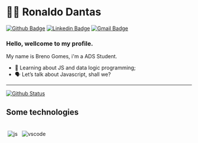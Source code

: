 # :man_technologist: Ronaldo Dantas

[![Github Badge](https://img.shields.io/badge/-Github-000?style=flat-square&logo=Github&logoColor=white&link=https://github.com/rondan100)](https://github.com/gomesbrnn)
[![Linkedin Badge](https://img.shields.io/badge/-LinkedIn-blue?style=flat-square&logo=Linkedin&logoColor=white&link=https://www.linkedin.com/in/ronaldo-dantas/)](https://www.linkedin.com/in/breno-gomes-283837181/)
[![Gmail Badge](https://img.shields.io/badge/-Gmail-c14438?style=flat-square&logo=Gmail&logoColor=white&link=mailto:rondan1991@gmail.com)](mailto:brngomesds@gmail.com)

### Hello, wellcome to my profile.

My name is Breno Gomes, i'm a ADS Student.

- 🧠 Learning about JS and data logic programming;
- 🗣 Let’s talk about Javascript, shall we?

---

  [![Github Status](https://github-readme-stats.vercel.app/api?username=rondan100&show_icons=true&title_color=fff&icon_color=79ff97&text_color=9f9f9f&bg_color=151515)](https://github.com/gomesbrnn)

## Some technologies

<div>
 <br>
<img src="https://github.com/Quadrified/Quadrified/blob/master/assets/svg/dev/languages/js.svg" alt="js" style="vertical-align:top; margin:4px">
<img src="https://github.com/Quadrified/Quadrified/blob/master/assets/svg/dev/tools/visualstudio_code.svg" alt="vscode" style="vertical-align:top; margin:4px">
<br>
<div/>
